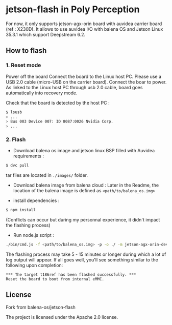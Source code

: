 # jetson-flash in Poly Perception

For now, it only supports jetson-agx-orin board with auvidea carrier board (ref : X230D). 
It allows to use auvidea I/O with balena OS and Jetson Linux 35.3.1 which support Deepstream 6.2.

## How to flash
### 1. Reset mode 
Power off the board
Connect the board to the Linux host PC. Please use a USB 2.0 cable (micro-USB on the carrier board).
Connect the boar to power. As linked to the Linux host PC through usb 2.0 cable, board goes automatically into recovery mode. 

Check that the board is detected by the host PC : 

```sh
$ lsusb
> ...
> Bus 003 Device 007: ID 8087:0026 Nvidia Corp.
> ...
```

### 2. Flash 
- Download balena os image and jetson linux BSP filled with Auvidea requirements : 

```sh
$ dvc pull
```
tar files are located in `./images/` folder.

- Download balena image from balena cloud :
Later in the Readme, the location of the balena image is defined as `<path/to/balena_os.img>`

- install dependencies : 

```sh
$ npm install
```
(Conflicts can occur but during my personnal experience, it didn't impact the flashing process)

- Run node.js script : 

```sh
./bin/cmd.js -f <path/to/balena_os.img> -p -o ./ -m jetson-agx-orin-devkit
```

The flashing process may take 5 - 15 minutes or longer during which a lot of log output will appear. If all goes well, you'll see something similar to the following upon completion:

```
*** The target t186ref has been flashed successfully. ***
Reset the board to boot from internal eMMC.
```


License
-------

Fork from balena-os/jetson-flash

The project is licensed under the Apache 2.0 license.
